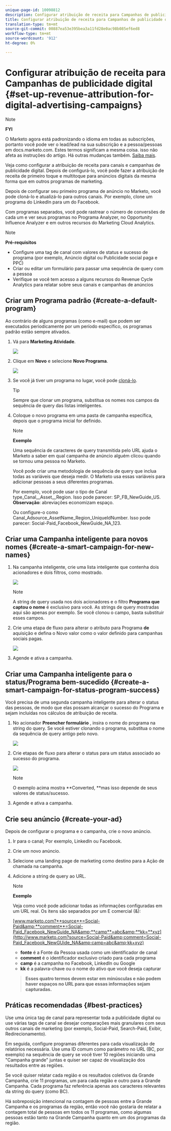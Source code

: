 ```yaml
---
unique-page-id: 10098812
description: Configurar atribuição de receita para Campanhas de publicidade digital - Documentos do marketing - Documentação do produto
title: Configurar atribuição de receita para Campanhas de publicidade digital
translation-type: tm+mt
source-git-commit: 00887ea53e395bea3a11fd28e0ac98b085ef6ed8
workflow-type: tm+mt
source-wordcount: '912'
ht-degree: 0%

---
```



# Configurar atribuição de receita para Campanhas de publicidade digital {#set-up-revenue-attribution-for-digital-advertising-campaigns}

>[!NOTE]
>
>**FYI**
>
>O Marketo agora está padronizando o idioma em todas as subscrições, portanto você pode ver o lead/lead na sua subscrição e a pessoa/pessoas em docs.marketo.com. Estes termos significam a mesma coisa. isso não afeta as instruções do artigo. Há outras mudanças também. [Saiba mais](http://docs.marketo.com/display/DOCS/Updates+to+Marketo+Terminology).

Veja como configurar a atribuição de receita para canais e campanhas de publicidade digital. Depois de configurá-lo, você pode fazer a atribuição de receita de primeiro toque e multitoque para anúncios digitais da mesma forma que em outros programas de marketing.

Depois de configurar seu primeiro programa de anúncio no Marketo, você pode cloná-lo e atualizá-lo para outros canais. Por exemplo, clone um programa do LinkedIn para um do Facebook.

Com programas separados, você pode rastrear o número de conversões de cada um e ver seus programas no Programa Analyzer, no Opportunity Influence Analyzer e em outros recursos do Marketing Cloud Analytics.

>[!NOTE]
>
>**Pré-requisitos**
>
>* Configure uma tag de canal com valores de status e sucesso de programa (por exemplo, Anúncio digital ou Publicidade social paga e PPC)
>* Criar ou editar um formulário para passar uma sequência de query com a pessoa
>* Verifique se você tem acesso a alguns recursos do Revenue Cycle Analytics para relatar sobre seus canais e campanhas de anúncios

>



## Criar um Programa padrão {#create-a-default-program}

Ao contrário de alguns programas (como e-mail) que podem ser executados periodicamente por um período específico, os programas padrão estão sempre ativados.

1. Vá para **Marketing Atividade**.

   ![](assets/login-marketing-activities-5.png)

1. Clique em **Novo** e selecione **Novo Programa**.

   ![](assets/image2016-3-14-15-52-0.png)

1. Se você já tiver um programa no lugar, você pode [cloná-lo](../../../../product-docs/core-marketo-concepts/programs/working-with-programs/clone-a-program.md).

   >[!TIP]
   >
   >Sempre que clonar um programa, substitua os nomes nos campos da sequência de query das listas inteligentes.

1. Coloque o novo programa em uma pasta de campanha específica, depois que o programa inicial for definido.

   >[!NOTE]
   >
   >**Exemplo**
   >
   >
   >Uma sequência de caracteres de query transmitida pelo URL ajuda o Marketo a saber em qual campanha de anúncio alguém clicou quando se tornou uma pessoa no Marketo.
   >
   >
   >Você pode criar uma metodologia de sequência de query que inclua todas as variáveis que deseja medir. O Marketo usa essas variáveis para adicionar pessoas a seus diferentes programas.
   >
   >
   >Por exemplo, você pode usar o tipo de Canal type_Canal__Asset__Region. Isso pode parecer: SP_FB_NewGuide_US. **Observação**: abreviações economizam espaço.
   >
   >
   >Ou configure-o como Canal_Adsource_AssetName_Region_UniqueIdNumber. Isso pode parecer: Social-Paid_Facebook_NewGuide_NA_123.

## Criar uma Campanha inteligente para novos nomes {#create-a-smart-campaign-for-new-names}

1. Na campanha inteligente, crie uma lista inteligente que contenha dois acionadores e dois filtros, como mostrado.

   ![](assets/image2016-3-23-13-3a59-3a24.png)

   >[!NOTE]
   >
   >A string de query usada nos dois acionadores e o filtro **Programa que captou o nome** é exclusivo para você. As strings de query mostradas aqui são apenas por exemplo. Se você clonou o campo, basta substituir esses campos.

1. Crie uma etapa de fluxo para alterar o atributo para Programa **de** aquisição e defina o Novo valor como o valor definido para campanhas sociais pagas.

   ![](assets/image2016-3-14-14-3a58-3a6.png)

1. Agende e ativa a campanha.

## Criar uma Campanha inteligente para o status/Programa bem-sucedido {#create-a-smart-campaign-for-status-program-success}

Você precisa de uma segunda campanha inteligente para alterar o status das pessoas, de modo que elas possam alcançar o sucesso do Programa e sejam incluídas nos cálculos de atribuição de receita.

1. No acionador **Preencher formulário** , insira o nome do programa na string do query. Se você estiver clonando o programa, substitua o nome da sequência de query antigo pelo novo.

   ![](assets/image2016-3-23-14-3a7-3a20.png)

1. Crie etapas de fluxo para alterar o status para um status associado ao sucesso do programa.

   ![](assets/image2016-3-14-15-3a9-3a29.png)

   >[!NOTE]
   >
   >O exemplo acima mostra **Converted, **mas isso depende de seus valores de status/sucesso.

1. Agende e ativa a campanha.

## Crie seu anúncio {#create-your-ad}

Depois de configurar o programa e o campanha, crie o novo anúncio.

1. Ir para o canal; Por exemplo, LinkedIn ou Facebook.
1. Crie um novo anúncio.
1. Selecione uma landing page de marketing como destino para a Ação de chamada na campanha.
1. Adicione a string de query ao URL.

   >[!NOTE]
   >
   >**Exemplo**
   >
   >
   >Veja como você pode adicionar todas as informações configuradas em um URL real. Os itens são separados por um E comercial (&amp;):
   >
   >
   >[www.marketo.com?**source**=Social-Paid&amp;**comment**=Social-Paid_Facebook_NewGuide_NA&amp;**camp**=abc&amp;**kk=**xyz](http://www.marketo.com?source=Social-Paid&amp;comment=Social-Paid_Facebook_NewGUide_NA&amp;camp=abc&amp;kk+xyz)
   >
   >    
   >    
   >    * **fonte** é a Fonte da Pessoa usada como um identificador de canal
   >    * **comment** é o identificador exclusivo criado para cada programa
   >    * **camp** é a campanha no Facebook, LinkedIn ou Google
   >    * **kk** é a palavra-chave ou o nome do ativo que você deseja capturar

   >    
   >    
   >**Esses quatro termos devem estar em minúsculas e não podem haver espaços no URL para que essas informações sejam capturadas.**

## Práticas recomendadas {#best-practices}

Use uma única tag de canal para representar toda a publicidade digital ou use várias tags de canal se desejar comparações mais granulares com seus outros canais de marketing (por exemplo, Social-Paid, Search-Paid, Exibir, Redirecionamento).

Em seguida, configure programas diferentes para cada visualização de relatórios necessária. Use uma ID comum como parâmetro no URL (BC, por exemplo) na sequência de query se você tiver 10 regiões iniciando uma &quot;Campanha grande&quot; juntas e quiser ser capaz de visualização dos resultados entre as regiões.

Se você quiser relatar cada região e os resultados coletivos da Grande Campanha, crie 11 programas, um para cada região e outro para a Grande Campanha. Cada programa faz referência apenas aos caracteres relevantes da string do query (como BC).

Há sobreposição intencional na contagem de pessoas entre a Grande Campanha e os programas da região, então você não gostaria de relatar a contagem total de pessoas em todos os 11 programas, como algumas pessoas estão tanto na Grande Campanha quanto em um dos programas da região.
